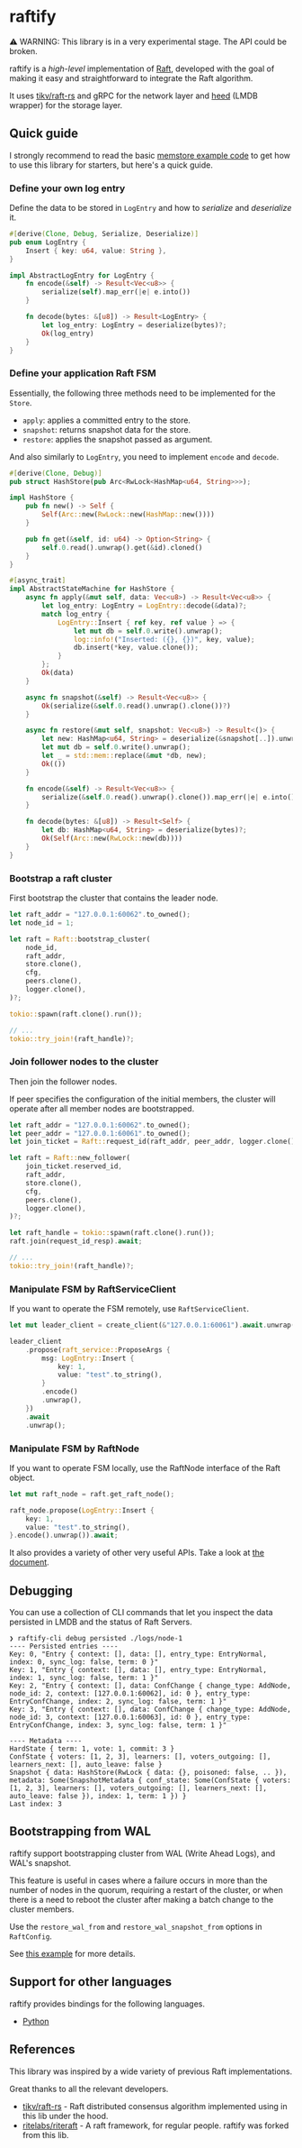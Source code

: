 # raftify

⚠️ WARNING: This library is in a very experimental stage. The API could be broken.

raftify is a *high-level* implementation of [Raft](https://raft.github.io/), developed with the goal of making it easy and straightforward to integrate the Raft algorithm.

It uses [tikv/raft-rs](https://github.com/tikv/raft-rs) and gRPC for the network layer and [heed](https://github.com/meilisearch/heed) (LMDB wrapper) for the storage layer.

## Quick guide

I strongly recommend to read the basic [memstore example code](https://github.com/lablup/raftify/blob/main/examples/memstore/dynamic-members/src/main.rs) to get how to use this library for starters, but here's a quick guide.

### Define your own log entry

Define the data to be stored in `LogEntry` and how to *serialize* and *deserialize* it.

```rust
#[derive(Clone, Debug, Serialize, Deserialize)]
pub enum LogEntry {
    Insert { key: u64, value: String },
}

impl AbstractLogEntry for LogEntry {
    fn encode(&self) -> Result<Vec<u8>> {
        serialize(self).map_err(|e| e.into())
    }

    fn decode(bytes: &[u8]) -> Result<LogEntry> {
        let log_entry: LogEntry = deserialize(bytes)?;
        Ok(log_entry)
    }
}
```

### Define your application Raft FSM

Essentially, the following three methods need to be implemented for the `Store`.

- `apply`: applies a committed entry to the store.
- `snapshot`: returns snapshot data for the store.
- `restore`: applies the snapshot passed as argument.

And also similarly to `LogEntry`, you need to implement `encode` and `decode`.

```rust
#[derive(Clone, Debug)]
pub struct HashStore(pub Arc<RwLock<HashMap<u64, String>>>);

impl HashStore {
    pub fn new() -> Self {
        Self(Arc::new(RwLock::new(HashMap::new())))
    }

    pub fn get(&self, id: u64) -> Option<String> {
        self.0.read().unwrap().get(&id).cloned()
    }
}

#[async_trait]
impl AbstractStateMachine for HashStore {
    async fn apply(&mut self, data: Vec<u8>) -> Result<Vec<u8>> {
        let log_entry: LogEntry = LogEntry::decode(&data)?;
        match log_entry {
            LogEntry::Insert { ref key, ref value } => {
                let mut db = self.0.write().unwrap();
                log::info!("Inserted: ({}, {})", key, value);
                db.insert(*key, value.clone());
            }
        };
        Ok(data)
    }

    async fn snapshot(&self) -> Result<Vec<u8>> {
        Ok(serialize(&self.0.read().unwrap().clone())?)
    }

    async fn restore(&mut self, snapshot: Vec<u8>) -> Result<()> {
        let new: HashMap<u64, String> = deserialize(&snapshot[..]).unwrap();
        let mut db = self.0.write().unwrap();
        let _ = std::mem::replace(&mut *db, new);
        Ok(())
    }

    fn encode(&self) -> Result<Vec<u8>> {
        serialize(&self.0.read().unwrap().clone()).map_err(|e| e.into())
    }

    fn decode(bytes: &[u8]) -> Result<Self> {
        let db: HashMap<u64, String> = deserialize(bytes)?;
        Ok(Self(Arc::new(RwLock::new(db))))
    }
}
```

### Bootstrap a raft cluster

First bootstrap the cluster that contains the leader node.

```rust
let raft_addr = "127.0.0.1:60062".to_owned();
let node_id = 1;

let raft = Raft::bootstrap_cluster(
    node_id,
    raft_addr,
    store.clone(),
    cfg,
    peers.clone(),
    logger.clone(),
)?;

tokio::spawn(raft.clone().run());

// ...
tokio::try_join!(raft_handle)?;
```

### Join follower nodes to the cluster

Then join the follower nodes.

If peer specifies the configuration of the initial members, the cluster will operate after all member nodes are bootstrapped.

```rust
let raft_addr = "127.0.0.1:60062".to_owned();
let peer_addr = "127.0.0.1:60061".to_owned();
let join_ticket = Raft::request_id(raft_addr, peer_addr, logger.clone()).await;

let raft = Raft::new_follower(
    join_ticket.reserved_id,
    raft_addr,
    store.clone(),
    cfg,
    peers.clone(),
    logger.clone(),
)?;

let raft_handle = tokio::spawn(raft.clone().run());
raft.join(request_id_resp).await;

// ...
tokio::try_join!(raft_handle)?;
```

### Manipulate FSM by RaftServiceClient

If you want to operate the FSM remotely, use `RaftServiceClient`.

```rust
let mut leader_client = create_client(&"127.0.0.1:60061").await.unwrap();

leader_client
    .propose(raft_service::ProposeArgs {
        msg: LogEntry::Insert {
            key: 1,
            value: "test".to_string(),
        }
        .encode()
        .unwrap(),
    })
    .await
    .unwrap();
```

### Manipulate FSM by RaftNode

If you want to operate FSM locally, use the RaftNode interface of the Raft object.

```rust
let mut raft_node = raft.get_raft_node();

raft_node.propose(LogEntry::Insert {
    key: 1,
    value: "test".to_string(),
}.encode().unwrap()).await;
```

It also provides a variety of other very useful APIs. Take a look at [the document]().

## Debugging

You can use a collection of CLI commands that let you inspect the data persisted in LMDB and the status of Raft Servers.

```
❯ raftify-cli debug persisted ./logs/node-1
---- Persisted entries ----
Key: 0, "Entry { context: [], data: [], entry_type: EntryNormal, index: 0, sync_log: false, term: 0 }"
Key: 1, "Entry { context: [], data: [], entry_type: EntryNormal, index: 1, sync_log: false, term: 1 }"
Key: 2, "Entry { context: [], data: ConfChange { change_type: AddNode, node_id: 2, context: [127.0.0.1:60062], id: 0 }, entry_type: EntryConfChange, index: 2, sync_log: false, term: 1 }"
Key: 3, "Entry { context: [], data: ConfChange { change_type: AddNode, node_id: 3, context: [127.0.0.1:60063], id: 0 }, entry_type: EntryConfChange, index: 3, sync_log: false, term: 1 }"

---- Metadata ----
HardState { term: 1, vote: 1, commit: 3 }
ConfState { voters: [1, 2, 3], learners: [], voters_outgoing: [], learners_next: [], auto_leave: false }
Snapshot { data: HashStore(RwLock { data: {}, poisoned: false, .. }), metadata: Some(SnapshotMetadata { conf_state: Some(ConfState { voters: [1, 2, 3], learners: [], voters_outgoing: [], learners_next: [], auto_leave: false }), index: 1, term: 1 }) }
Last index: 3
```

## Bootstrapping from WAL

raftify support bootstrapping cluster from WAL (Write Ahead Logs), and WAL's snapshot.

This feature is useful in cases where a failure occurs in more than the number of nodes in the quorum, requiring a restart of the cluster, or when there is a need to reboot the cluster after making a batch change to the cluster members.

Use the `restore_wal_from` and `restore_wal_snapshot_from` options in `RaftConfig`.

See [this example](https://github.com/lablup/raftify/blob/main/examples/memstore/static-members/src/main.rs) for more details.

## Support for other languages

raftify provides bindings for the following languages.

- [Python](https://github.com/lablup/raftify/tree/main/binding/python)

## References

This library was inspired by a wide variety of previous Raft implementations.

Great thanks to all the relevant developers.

- [tikv/raft-rs](https://github.com/tikv/raft-rs) - Raft distributed consensus algorithm implemented using in this lib under the hood.
- [ritelabs/riteraft](https://github.com/ritelabs/riteraft) - A raft framework, for regular people. raftify was forked from this lib.
